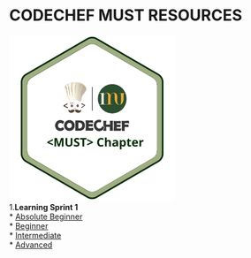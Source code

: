 # CODECHEF MUST RESOURCES
<img src="img/Copy of College Chapters Logo - _Short Name_.png" width=300 height=300> <br/>
1.**Learning Sprint 1** <br/>
         * [Absolute Beginner](LearningSprint1/AbsoluteBeginner.md)<br/>
         * [Beginner](LearningSprint1/Beginner.md)<br/>
         * [Intermediate](LearningSprint1/Intermediate.md)<br/>
         * [Advanced](LearningSprint1/Advanced.md)<br/>
